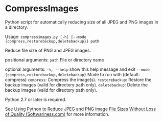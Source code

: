 CompressImages
==============

Python script for automatically reducing size of all JPEG and PNG images in a directory.

Usage: `compressimages.py [-h] [--mode {compress,restorebackup,deletebackup}] path`

Reduce file size of PNG and JPEG images.

positional arguments:
  `path`                File or directory name

optional arguments:
  `-h, --help`          show this help message and exit
  `--mode {compress,restorebackup,deletebackup}`
                        Mode to run with (default: compress)
                        `compress`: Compress the image(s).
                        `restorebackup`: Restore the backup images (valid for directory path only).
                        `deletebackup`: Delete the backup images (valid for directory path only).

Python 2.7 or later is required.

See [Using Python to Reduce JPEG and PNG Image File Sizes Without Loss of Quality (Softwariness.com)](https://www.softwariness.com/musings/reduce-image-file-sizes-using-python/) for more information.
